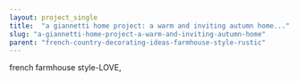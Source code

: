 ```yaml
---
layout: project_single
title:  "a giannetti home project: a warm and inviting autumn home..."
slug: "a-giannetti-home-project-a-warm-and-inviting-autumn-home"
parent: "french-country-decorating-ideas-farmhouse-style-rustic"
---
```

french farmhouse style-LOVE,